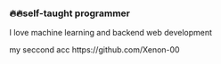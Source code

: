 <h3>
🔥🔥self-taught programmer
</h3>
<h>
I love machine learning and backend web development
</h5>
<p>my seccond acc https://github.com/Xenon-00 </p>
